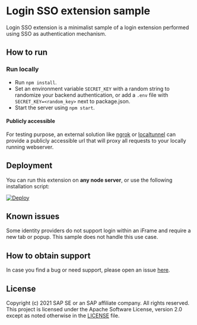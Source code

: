 # Login SSO extension sample

Login SSO extension is a minimalist sample of a login extension performed using SSO as authentication mechanism. 

## How to run

### Run locally
- Run `npm install`.
- Set an environment variable `SECRET_KEY` with a random string to randomize your backend authentication, or add a `.env` file with `SECRET_KEY=<random_key>` next to package.json.
- Start the server using `npm start`.

#### Publicly accessible

For testing purpose, an external solution like [ngrok](https://ngrok.com/) or [localtunnel](https://github.com/localtunnel/localtunnel) can provide a publicly accessible url that will proxy all requests to your locally running webserver.

## Deployment

You can run this extension on **any node server**, or use the following installation script:

<a href="https://heroku.com/deploy?env[SAMPLE]=login-with-sso">
  <img src="https://www.herokucdn.com/deploy/button.svg" alt="Deploy">
</a>

## Known issues
Some identity providers do not support login within an iFrame and require a new tab or popup. This sample does not handle this use case.

## How to obtain support
In case you find a bug or need support, please open an issue [here](https://github.com/SAP-samples/fsm-extension-sample/issues/new).

## License
Copyright (c) 2021 SAP SE or an SAP affiliate company. All rights reserved. This project is licensed under the Apache Software License, version 2.0 except as noted otherwise in the [LICENSE](./LICENSE) file.
